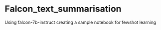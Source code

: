 # Falcon_text_summarisation
Using falcon-7b-instruct creating a sample notebook for fewshot learning

